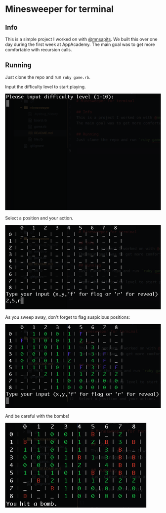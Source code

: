 # Minesweeper for terminal

## Info
This is a simple project I worked on with <a href="https://github.com/mnsapits" target="_blank">@mnsapits</a>. We built this over one day during the first week at AppAcademy. The main goal was to get more comfortable with recursion calls.

## Running
Just clone the repo and run `ruby game.rb`.

Input the difficulty level to start playing.

![alt text](https://github.com/clapinton/games/blob/master/minesweeper/screenshots/difficulty.png?raw=true "Difficulty level selection")


Select a position and your action.

![alt text](https://github.com/clapinton/games/blob/master/minesweeper/screenshots/input.png?raw=true "Position and action input")


As you sweep away, don't forget to flag suspicious positions:

![alt text](https://github.com/clapinton/games/blob/master/minesweeper/screenshots/flag.png?raw=true "Flagging positions")


And be careful with the bombs!

![alt text](https://github.com/clapinton/games/blob/master/minesweeper/screenshots/bomb.png?raw=true "You hit a bomb")
